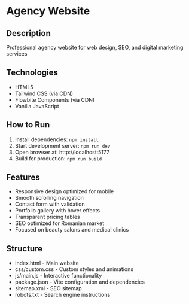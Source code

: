 # Agency Website
## Description
Professional agency website for web design, SEO, and digital marketing services
## Technologies
- HTML5
- Tailwind CSS (via CDN)
- Flowbite Components (via CDN)
- Vanilla JavaScript
## How to Run
1. Install dependencies: `npm install`
2. Start development server: `npm run dev`
3. Open browser at: http://localhost:5177
4. Build for production: `npm run build`
## Features
- Responsive design optimized for mobile
- Smooth scrolling navigation
- Contact form with validation
- Portfolio gallery with hover effects
- Transparent pricing tables
- SEO optimized for Romanian market
- Focused on beauty salons and medical clinics
## Structure
- index.html - Main website
- css/custom.css - Custom styles and animations
- js/main.js - Interactive functionality
- package.json - Vite configuration and dependencies
- sitemap.xml - SEO sitemap
- robots.txt - Search engine instructions